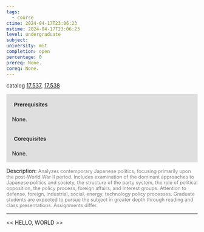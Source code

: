 ```yaml
---
tags:
  - course
ctime: 2024-04-17T23:06:23
mstime: 2024-04-17T23:06:23
level: undergraduate
subject: 
university: mit
completion: open
percentage: 0
prereq: None.
coreq: None.
---
```


catalog [17.537](http://student.mit.edu/catalog/m17b.html#17.537), [17.538](http://student.mit.edu/catalog/m17b.html#17.538)

<span style="display: block; padding: 15px; background-color: rgb(100, 100, 100, 0.2);"><font id="m_prereq1619_0" style="display: block; font-family: Arial, sans-serif; font-weight: bold; padding: 5px">Prerequisites</font><br><span id="prereq1619_0">None.</span></span>
<span style="display: block; padding: 15px; background-color: rgb(100, 100, 100, 0.2);"><font id="m_coreq1619_0" style="display: block; font-family: Arial, sans-serif; font-weight: bold; padding: 5px">Corequisites</font><br><span id="coreq1619_0">None.</span></span>

<font style="">Description:</font>
<font style="color: grey; font-size: 0.8rem;">Analyzes contemporary Japanese politics, focusing primarily upon the post-World War II period. Includes examination of the dominant approaches to Japanese politics and society, the structure of the party system, the role of political opposition, the policy process, foreign affairs, and interest groups. Attention to defense, foreign, industrial, social, energy, technology policy processes. Graduate students are expected to pursue the subject in greater depth through reading and class presentations. Assignments differ.</font>



---

<< HELLO, WORLD >>
